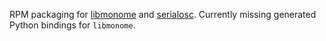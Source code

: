 RPM packaging for [libmonome](https://github.com/monome/libmonome) and
[serialosc](https://github.com/monome/serialosc). Currently missing generated
Python bindings for `libmonome`.
